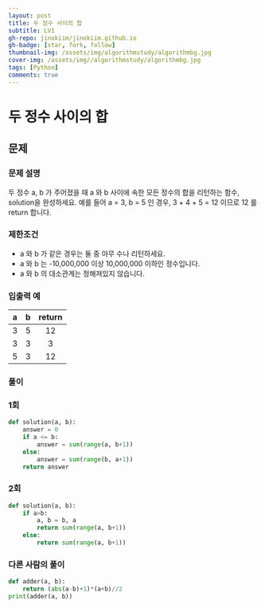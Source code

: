 ```yaml
---
layout: post
title: 두 정수 사이의 합
subtitle: LV1
gh-repo: jinokiim/jinokiim.github.io
gh-badge: [star, fork, follow]
thumbnail-img: /assets/img/algorithmstudy/algorithmbg.jpg
cover-img: /assets/img//algorithmstudy/algorithmbg.jpg
tags: [Python]
comments: true
---
```


# 두 정수 사이의 합

## 문제

### **문제 설명**
두 정수 a, b 가 주어졌을 때 a 와 b 사이에 속한 모든 정수의 합을 리턴하는 함수, solution을 완성하세요.
예를 들어 a = 3, b = 5 인 경우, 3 + 4 + 5 = 12 이므로 12 를 return 합니다.

### **제한조건**
  * a 와 b 가 같은 경우는 둘 중 아무 수나 리턴하세요.
  * a 와 b 는 -10,000,000 이상 10,000,000 이하인 정수입니다.
  * a 와 b 의 대소관계는 정해져있지 않습니다.

### **입출력 예**

|  a |b|return|
|:---:|:---:|:---:|
|3|5|12|
|3|3|3|
|5|3|12|

### **풀이**
  
### 1회
```python
def solution(a, b):
    answer = 0
    if a <= b:
        answer = sum(range(a, b+1))
    else:
        answer = sum(range(b, a+1))
    return answer
```

### 2회
```python
def solution(a, b):
    if a>b:
        a, b = b, a
        return sum(range(a, b+1))
    else:
        return sum(range(a, b+1))
```


### 다른 사람의 풀이

```python
def adder(a, b):
    return (abs(a-b)+1)*(a+b)//2
print(adder(a, b))
```
